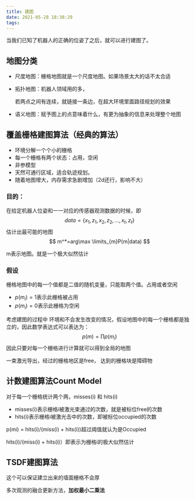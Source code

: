 ```yaml
---
title: 建图
date: 2021-05-28 18:38:29
tags:
---
```


当我们已知了机器人的正确的位姿了之后，就可以进行建图了。

## 地图分类

- 尺度地图：栅格地图就是一个尺度地图。如果场景太大的话不太合适

- 拓扑地图：机器人领域用的多，

  ​	若两点之间有连续，就链接一条边，在超大环境里面路径规划的效果

- 语义地图：赋予图上的点意味着什么，有更为抽象的信息来处理整个地图





## 覆盖栅格建图算法（经典的算法）

- 环境分解一个个小的栅格
- 每一个栅格有两个状态：占用，空闲
- 非参模型
- 天然可通行区域，适合轨迹规划。
- 随着地图增大，内存需求急剧增加（2d还行，影响不大）

### 目的：

在给定机器人位姿和一一对应的传感器观测数据的时候，即
$$
data=\{x_1,z_1,x_2,z_2,...,x_t,z_t\}
$$
估计出最可能的地图
$$
m^*=arg\max \limits_{m}P(m|data)
$$

m表示地图。就是一个极大似然估计



### 假设

栅格地图中的每一个值都是二值的随机变量，只能取两个值。占用或者空闲

- $p(m_i)=1$表示此栅格被占用
- $p(m_i)=0$表示此栅格为空闲



考虑建图的过程中 环境和不会发生改变的情况，假设地图中的每一个栅格都是独立的，因此数学表达式可以表达为：
$$
p(m)=\prod p(m_i)
$$
因此只要对每一个栅格进行计算就可以得到全局的地图



一束激光导出，经过的栅格地区是free， 达到的栅格块是障碍物



## 计数建图算法Count Model 

对于每一个栅格统计两个两，misses(i) 和 hits(i)

- misses(i)表示栅格i被激光束通过的次数，就是被标位free的次数
- hits(i)表示栅格i被激光击中的次数，即被标位occupied的次数

p(mi) = hits(i)/(miss(i) + hits(i))超过阈值就认为是Occupied

hits(i)/(miss(i) + hits(i)）即表示为栅格i的极大似然估计



## TSDF建图算法

这个可以保证建立出来的墙面栅格不会厚

多次观测的融合更新方法，**加权最小二乘法**
